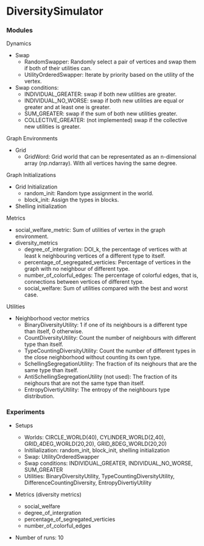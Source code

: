 # DiversitySimulator

### Modules

Dynamics
- Swap
    - RandomSwapper: Randomly select a pair of vertices and swap them if both of their utilities can.
    - UtilityOrderedSwapper: Iterate by priority based on the utility of the vertex.
- Swap conditions:
    - INDIVIDUAL_GREATER: swap if both new utilities are greater. 
    - INDIVIDUAL_NO_WORSE: swap if both new utilities are equal or greater and at least one is greater. 
    - SUM_GREATER: swap if the sum of both new utilities greater.
    - COLLECTIVE_GREATER: (not implemented) swap if the collective new utilities is greater.

Graph Environments
- Grid 
    - GridWord: Grid world that can be representated as an n-dimensional array (np.ndarray). With all vertices having the same degree.

Graph Initializations
- Grid Initialization
    - random_init: Random type assignment in the world.
    - block_init: Assign the types in blocks.
- Shelling initialization

Metrics
- social_welfare_metric: Sum of utilities of vertex in the graph environment. 
- diversity_metrics
    - degree_of_intergration: DOI_k, the percentage of vertices with at least k neighbouring vertices of a different type to itself.
    - percentage_of_segregated_verticies: Percentage of vertices in the graph with no neighbour of different type.
    - number_of_colorful_edges: The percentage of colorful edges, that is, connections between vertices of different type.
    - social_welfare: Sum of utilities compared with the best and worst case.

Utilities
- Neighborhood vector metrics
    - BinaryDiversityUtility: 1 if one of its neighbours is a different type than itself, 0 otherwise.
    - CountDiversityUtility: Count the number of neighbours with different type than itself.
    - TypeCountingDiversityUtility: Count the number of different types in the close neighborhood without counting its own type.
    - SchellingSegregationUtility: The fraction of its neighours that are the same type than itself. 
    - AntiSchellingSegregationUtility (not used): The fraction of its neighours that are not the same type than itself.
    - EntropyDivertiyUtility: The entropy of the neighbours type distribution.

### Experiments
- Setups
    - Worlds: CIRCLE_WORLD(40), CYLINDER_WORLD(2,40), GRID_4DEG_WORLD(20,20), GRID_8DEG_WORLD(20,20)
    - Initilialization: random_init, block_init, shelling initialization 
    - Swap: UtilityOrderedSwapper
    - Swap conditions: INDIVIDUAL_GREATER, INDIVIDUAL_NO_WORSE, SUM_GREATER
    - Utilities: BinaryDiversityUtility, TypeCountingDiversityUtility, DifferenceCountingDiversity, EntropyDivertiyUtility

- Metrics (diversity metrics)
    - social_welfare
    - degree_of_intergration
    - percentage_of_segregated_verticies
    - number_of_colorful_edges

- Number of runs: 10